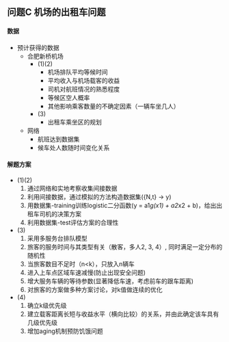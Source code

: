 ## 问题C 机场的出租车问题

#### 数据
- 预计获得的数据
  - 合肥新桥机场
    - (1)(2)
      - 机场排队平均等候时间
      - 平均收入与机场载客的收益
      - 司机对航班情况的熟悉程度
      - 等候区空人概率
      - 其他影响乘客数量的不确定因素（一辆车坐几人）
    - (3)
      - 出租车乘坐区的规划
  - 网络
    - 航班达到数据集
    - 候车处人数随时间变化关系

#### 解题方案
- (1)(2)
  1. 通过网络和实地考察收集间接数据
  2. 利用间接数据，通过模拟的方法构造数据集({N,t} -> y)
  3. 用数据集-training训练logistic二分函数(y = a1*g(x1) + a2*x2 + b)，给出出租车司机的决策方案
  4. 利用数据集-test评估方案的合理性
- (3)
  1. 采用多服务台排队模型
  2. 旅客的服务时间与其类型有关（散客，多人2, 3, 4）, 同时满足一定分布的随机性
  3. 当旅客数目不足时（n<k），只放入n辆车
  4. 进入上车点区域车速减慢(防止出现安全问题)
  5. 增大服务车辆的等待参数(显著降低车速，考虑前车的跟车距离)
  6. 对旅客的方案做多种方案讨论，对k值做连续的优化
- (4)
  1. 确立k级优先级
  2. 建立载客距离长短与收益水平（横向比较）的关系，并由此确定该车具有几级优先级
  3. 增加aging机制预防饥饿问题
